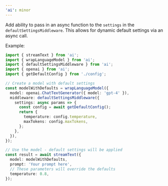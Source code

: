 ```yaml
---
'ai': minor
---
```


Add ability to pass in an async function to the `settings` in the `defaultSettingsMiddleware`. This allows for dynamic default settings via an async call.

Example:

```ts
import { streamText } from 'ai';
import { wrapLanguageModel } from 'ai';
import { defaultSettingsMiddleware } from 'ai';
import { openai } from 'ai';
import { getDefaultConfig } from './config';

// Create a model with default settings
const modelWithDefaults = wrapLanguageModel({
  model: openai.ChatTextGenerator({ model: 'gpt-4' }),
  middleware: defaultSettingsMiddleware({
    settings: async params => {
      const config = await getDefaultConfig();
      return {
        temperature: config.temperature,
        maxTokens: config.maxTokens,
      };
    },
  }),
});

// Use the model - default settings will be applied
const result = await streamText({
  model: modelWithDefaults,
  prompt: 'Your prompt here',
  // These parameters will override the defaults
  temperature: 0.8,
});
```
